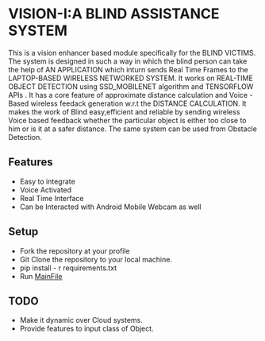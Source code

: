# VISION-I:A BLIND ASSISTANCE SYSTEM
This is a vision enhancer based module specifically for the BLIND VICTIMS. The system is designed in such a way in which the blind person can take the help of AN APPLICATION which inturn sends Real Time Frames to the LAPTOP-BASED WIRELESS NETWORKED SYSTEM. It works on REAL-TIME OBJECT DETECTION using SSD_MOBILENET algorithm and TENSORFLOW APIs . It has a core feature of approximate distance calculation and Voice - Based wireless feedack generation w.r.t the DISTANCE CALCULATION. It makes the work of Blind easy,efficient and reliable by sending wireless Voice based feedback whether the particular object is either too close to him or is it at a safer distance. The same system can be used from Obstacle Detection.

## Features
* Easy to integrate
* Voice Activated
* Real Time Interface
* Can be Interacted with Android Mobile Webcam as well 

## Setup
* Fork the repository at your profile
* Git Clone the repository to your local machine. 
* pip install - r requirements.txt
* Run [MainFile](https://github.com/aniket887/Blind-Assistance-System/blob/main/webcam_blind_voice.py)

## TODO
* Make it dynamic over Cloud systems.
* Provide features to input class of Object.

